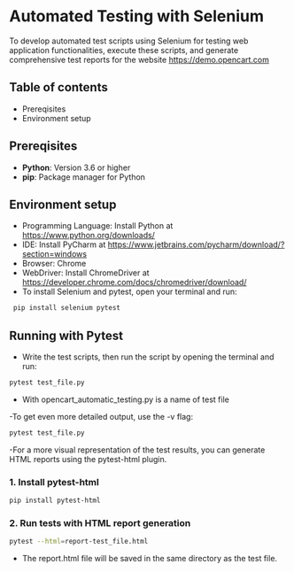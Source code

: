 # Automated Testing with Selenium
To develop automated test scripts using Selenium for testing web application functionalities, execute these scripts, and generate comprehensive test reports for the website https://demo.opencart.com
## Table of contents
- Prereqisites
- Environment setup

## Prereqisites
- **Python**: Version 3.6 or higher
- **pip**: Package manager for Python

## Environment setup
- Programming Language: Install Python at https://www.python.org/downloads/
- IDE: Install PyCharm at https://www.jetbrains.com/pycharm/download/?section=windows
- Browser: Chrome
- WebDriver: Install ChromeDriver at https://developer.chrome.com/docs/chromedriver/download/
- To install Selenium and pytest, open your terminal and run:
```bash
 pip install selenium pytest
```

## Running with Pytest
- Write the test scripts, then run the script by opening the terminal and run:
```bash
pytest test_file.py
```
- With opencart_automatic_testing.py is a name of test file

-To get even more detailed output, use the -v flag:
```bash
pytest test_file.py
```
-For a more visual representation of the test results, you can generate HTML reports using the pytest-html plugin.
### 1. Install pytest-html
```bash
pip install pytest-html
```
### 2. Run tests with HTML report generation
```bash
pytest --html=report-test_file.html
```
- The report.html file will be saved in the same directory as the test file.
